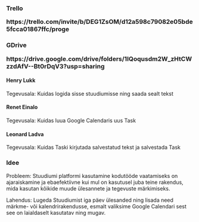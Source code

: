 <h3>Trello</3>
<p> https://trello.com/invite/b/DEG1ZsOM/d12a598c79082e05bde5fcca01867ffc/proge </p>
<h3>GDrive</3>
<p>https://drive.google.com/drive/folders/1IQoqusdm2W_zHtCWzzdAfV--Bt0rDqV3?usp=sharing </p>

<h4> Henry Lukk</h4> 
<p>Tegevusala: Kuidas logida sisse stuudiumisse ning saada sealt tekst</p>

<h4> Renet Einalo</h4> 
<p>Tegevusala: Kuidas luua Google Calendaris uus Task</p>

<h4> Leonard Ladva</h4>
<p>Tegevusala: Kuidas Taski kirjutada salvestatud tekst ja salvestada Task</p>


<h3>Idee</h3>
<p>Probleem: Stuudiumi platformi kasutamine kodutööde vaatamiseks on ajaraiskamine ja ebaefektiivne kui mul on kasutusel juba teine rakendus, mida kasutan kõikide muude ülesannete ja tegevuste märkimiseks.

Lahendus: Lugeda Stuudiumist iga päev ülesanded ning lisada need märkme- või kalendrirakendusse, esmalt valiksime Google Calendari sest see on laialdaselt kasutatav ning mugav.</p>



